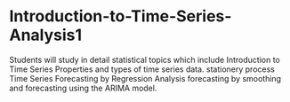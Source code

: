 # Introduction-to-Time-Series-Analysis1
Students will study in detail statistical topics which include Introduction to Time Series Properties and types of time series data. stationery process Time Series Forecasting by Regression Analysis forecasting by smoothing and forecasting using the ARIMA model.
